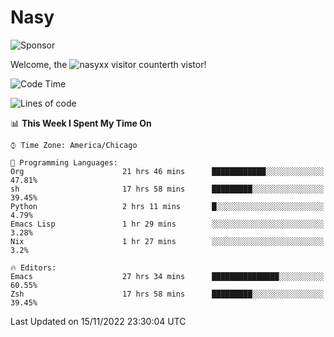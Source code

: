 # Nasy

<!--
<p align="center">
<img height="200" src="https://github-readme-stats.vercel.app/api?username=nasyxx&count_private=true&show_icons=true&theme=dracula&include_all_commits=true"/>
<img height="200" src="https://github-readme-stats.vercel.app/api/top-langs/?username=nasyxx&theme=dracula&hide=html,jupyter+notebook&count_private=true&show_icons=true"/>
</p>

  
----------------
-->

![Sponsor](https://img.shields.io/static/v1.svg?label=Sponsor&message=%E2%9D%A4&logo=GitHub&style=flat&color=pink)
 
Welcome, the ![nasyxx visitor counter](https://count.getloli.com/get/@nasyxx?theme=rule34)th vistor!
 
<!--START_SECTION:waka-->
![Code Time](http://img.shields.io/badge/Code%20Time-2%2C838%20hrs%207%20mins-blue)

![Lines of code](https://img.shields.io/badge/From%20Hello%20World%20I%27ve%20Written-5%20Million%20lines%20of%20code-blue)

📊 **This Week I Spent My Time On** 

```text
⌚︎ Time Zone: America/Chicago

💬 Programming Languages: 
Org                      21 hrs 46 mins      ████████████░░░░░░░░░░░░░   47.81% 
sh                       17 hrs 58 mins      █████████░░░░░░░░░░░░░░░░   39.45% 
Python                   2 hrs 11 mins       █░░░░░░░░░░░░░░░░░░░░░░░░   4.79% 
Emacs Lisp               1 hr 29 mins        ░░░░░░░░░░░░░░░░░░░░░░░░░   3.28% 
Nix                      1 hr 27 mins        ░░░░░░░░░░░░░░░░░░░░░░░░░   3.2%

🔥 Editors: 
Emacs                    27 hrs 34 mins      ███████████████░░░░░░░░░░   60.55% 
Zsh                      17 hrs 58 mins      █████████░░░░░░░░░░░░░░░░   39.45%

```


 Last Updated on 15/11/2022 23:30:04 UTC
<!--END_SECTION:waka-->

<!-- ![visitors](https://visitor-badge.laobi.icu/badge?page_id=nasyxx.nasyxx) -->
